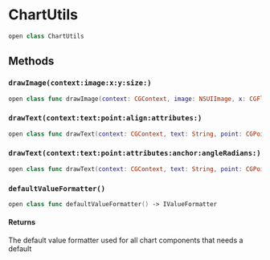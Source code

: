 # ChartUtils

``` swift
open class ChartUtils
```

## Methods

### `drawImage(context:image:x:y:size:)`

``` swift
open class func drawImage(context: CGContext, image: NSUIImage, x: CGFloat, y: CGFloat, size: CGSize)
```

### `drawText(context:text:point:align:attributes:)`

``` swift
open class func drawText(context: CGContext, text: String, point: CGPoint, align: NSTextAlignment, attributes: [NSAttributedString.Key : Any]?)
```

### `drawText(context:text:point:attributes:anchor:angleRadians:)`

``` swift
open class func drawText(context: CGContext, text: String, point: CGPoint, attributes: [NSAttributedString.Key : Any]?, anchor: CGPoint, angleRadians: CGFloat)
```

### `defaultValueFormatter()`

``` swift
open class func defaultValueFormatter() -> IValueFormatter
```

#### Returns

The default value formatter used for all chart components that needs a default
